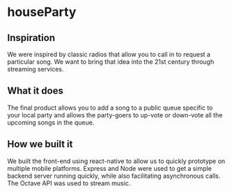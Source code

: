 # houseParty

## Inspiration
  We were inspired by classic radios that allow you to call in to request a particular song. We want to bring that idea into the 21st century through streaming services.

## What it does
  The final product allows you to add a song to a public queue specific to your local party and allows the party-goers to up-vote or down-vote all the upcoming songs in the queue.

## How we built it
  We built the front-end using react-native to allow us to quickly prototype on multiple mobile platforms. Express and Node were used to get a simple backend server running quickly, while also facilitating asynchronous calls. The Octave API was used to stream music.
